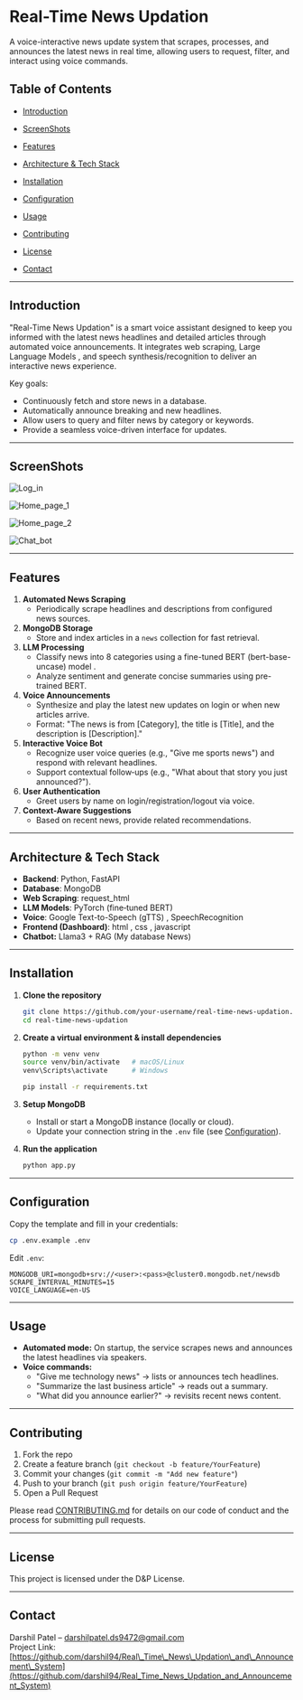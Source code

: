 # Real-Time News Updation

A voice-interactive news update system that scrapes, processes, and announces the latest news in real time, allowing users to request, filter, and interact using voice commands.

## Table of Contents

- [Introduction](#introduction)

- [ScreenShots](#screenshots)

- [Features](#features)

- [Architecture & Tech Stack](#architecture--tech-stack)

- [Installation](#installation)

- [Configuration](#configuration)

- [Usage](#usage)

- [Contributing](#contributing)

- [License](#license)

- [Contact](#contact)

---

## Introduction

"Real-Time News Updation" is a smart voice assistant designed to keep you informed with the latest news headlines and detailed articles through automated voice announcements. It integrates web scraping, Large Language Models , and speech synthesis/recognition to deliver an interactive news experience.

Key goals:

- Continuously fetch and store news in a database.
- Automatically announce breaking and new headlines.
- Allow users to query and filter news by category or keywords.
- Provide a seamless voice-driven interface for updates.

---
## ScreenShots

![Log_in](https://github.com/user-attachments/assets/2e63871f-ab7c-4f36-bc8e-072d04c43d23)

![Home_page_1](https://github.com/user-attachments/assets/bca8f012-9028-4b84-a828-ddaf447c1ccf)

![Home_page_2](https://github.com/user-attachments/assets/603995d7-6445-4555-b4e3-4f98c708ce59)

![Chat_bot](https://github.com/user-attachments/assets/7a1acb62-4f84-47cc-bd6d-f7be3377db3d)


---
## Features

1. **Automated News Scraping**
   - Periodically scrape headlines and descriptions from configured news sources.
2. **MongoDB Storage**
   - Store and index articles in a `news` collection for fast retrieval.
3. **LLM Processing**
   - Classify news into 8 categories using a fine-tuned BERT (bert-base-uncase) model .
   - Analyze sentiment and generate concise summaries using pre-trained BERT.
4. **Voice Announcements**
   - Synthesize and play the latest  new updates on login or when new articles arrive.
   - Format: "The news is from [Category], the title is [Title], and the description is [Description]."
5. **Interactive Voice Bot**
   - Recognize user voice queries (e.g., "Give me sports news") and respond with relevant headlines.
   - Support contextual follow‑ups (e.g., "What about that story you just announced?").
6. **User Authentication**
   - Greet users by name on login/registration/logout via voice.
7. **Context-Aware Suggestions**
   - Based on recent news, provide related recommendations.

---

## Architecture & Tech Stack

- **Backend**: Python, FastAPI
- **Database**: MongoDB
- **Web Scraping**: request\_html
- **LLM Models**: PyTorch (fine‑tuned BERT)
- **Voice**: Google Text-to-Speech (gTTS) , SpeechRecognition
- **Frontend (Dashboard)**: html , css , javascript
- **Chatbot:** Llama3 + RAG (My database News)



---

## Installation

1. **Clone the repository**

   ```bash
   git clone https://github.com/your-username/real-time-news-updation.git
   cd real-time-news-updation
   ```

2. **Create a virtual environment & install dependencies**

   ```bash
   python -m venv venv
   source venv/bin/activate   # macOS/Linux
   venv\Scripts\activate      # Windows

   pip install -r requirements.txt
   ```

3. **Setup MongoDB**

   - Install or start a MongoDB instance (locally or cloud).
   - Update your connection string in the `.env` file (see [Configuration](#configuration)).

4. **Run the application**

   ```bash
   python app.py
   ```

---

## Configuration

Copy the template and fill in your credentials:

```bash
cp .env.example .env
```

Edit `.env`:

```
MONGODB_URI=mongodb+srv://<user>:<pass>@cluster0.mongodb.net/newsdb
SCRAPE_INTERVAL_MINUTES=15
VOICE_LANGUAGE=en-US
```

---

## Usage

- **Automated mode:** On startup, the service scrapes news and announces the latest headlines via speakers.
- **Voice commands:**
  - "Give me technology news" → lists or announces tech headlines.
  - "Summarize the last business article" → reads out a summary.
  - "What did you announce earlier?" → revisits recent news content.

---

## Contributing

1. Fork the repo
2. Create a feature branch (`git checkout -b feature/YourFeature`)
3. Commit your changes (`git commit -m "Add new feature"`)
4. Push to your branch (`git push origin feature/YourFeature`)
5. Open a Pull Request

Please read [CONTRIBUTING.md](CONTRIBUTING.md) for details on our code of conduct and the process for submitting pull requests.

---

## License

This project is licensed under the D&P License.

---

## Contact

Darshil Patel – [darshilpatel.ds9472@gmail.com](mailto\:darshilpatel.ds9472@gmail.com)\
Project Link: [https://github.com/darshil94/Real\_Time\_News\_Updation\_and\_Announcement\_System](https://github.com/darshil94/Real_Time_News_Updation_and_Announcement_System)

